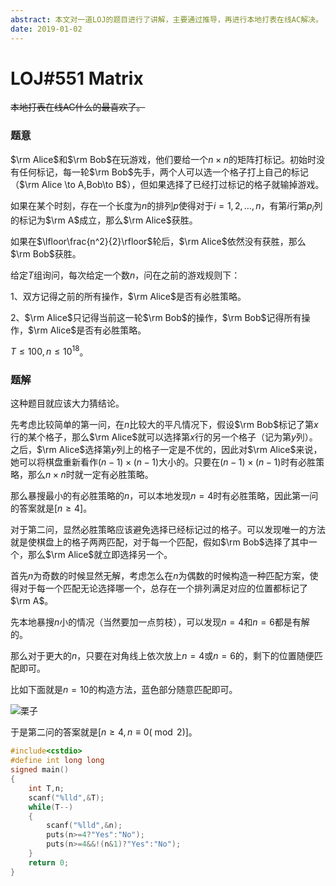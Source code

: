 ```yaml
---
abstract: 本文对一道LOJ的题目进行了讲解，主要通过推导，再进行本地打表在线AC解决。
date: 2019-01-02
---
```


# LOJ#551 Matrix

~~本地打表在线AC什么的最喜欢了。~~

### 题意

$\rm Alice$和$\rm Bob$在玩游戏，他们要给一个$n\times n$的矩阵打标记。初始时没有任何标记，每一轮$\rm Bob$先手，两个人可以选一个格子打上自己的标记（$\rm Alice \to A,Bob\to B$），但如果选择了已经打过标记的格子就输掉游戏。

如果在某个时刻，存在一个长度为$n$的排列$p$使得对于$i=1,2,\dots,n$，有第$i$行第$p_i$列的标记为$\rm A$成立，那么$\rm Alice$获胜。

如果在$\lfloor\frac{n^2}{2}\rfloor$轮后，$\rm Alice$依然没有获胜，那么$\rm Bob$获胜。

给定$T$组询问，每次给定一个数$n$，问在之前的游戏规则下：

$1$、双方记得之前的所有操作，$\rm Alice$是否有必胜策略。

$2$、$\rm Alice$只记得当前这一轮$\rm Bob$的操作，$\rm Bob$记得所有操作，$\rm Alice$是否有必胜策略。

$T\leq 100,n\leq 10^{18}$。

### 题解

这种题目就应该大力猜结论。

先考虑比较简单的第一问，在$n$比较大的平凡情况下，假设$\rm Bob$标记了第$x$行的某个格子，那么$\rm Alice$就可以选择第$x$行的另一个格子（记为第$y$列）。之后，$\rm Alice$选择第$y$列上的格子一定是不优的，因此对$\rm Alice$来说，她可以将棋盘重新看作$(n-1)\times (n-1)$大小的。只要在$(n-1)\times (n-1)$时有必胜策略，那么$n\times n$时就一定有必胜策略。

那么暴搜最小的有必胜策略的$n$，可以本地发现$n=4$时有必胜策略，因此第一问的答案就是$[n\geq 4]$。

对于第二问，显然必胜策略应该避免选择已经标记过的格子。可以发现唯一的方法就是使棋盘上的格子两两匹配，对于每一个匹配，假如$\rm Bob$选择了其中一个，那么$\rm Alice$就立即选择另一个。

首先$n$为奇数的时候显然无解，考虑怎么在$n$为偶数的时候构造一种匹配方案，使得对于每一个匹配无论选择哪一个，总存在一个排列满足对应的位置都标记了$\rm A$。

先本地暴搜$n$小的情况（当然要加一点剪枝），可以发现$n=4$和$n=6$都是有解的。

那么对于更大的$n$，只要在对角线上依次放上$n=4$或$n=6$的，剩下的位置随便匹配即可。

比如下面就是$n=10$的构造方法，蓝色部分随意匹配即可。

![栗子][1]

于是第二问的答案就是$[n\geq 4,n\equiv 0(\bmod 2)]$。

```cpp
#include<cstdio>
#define int long long
signed main()
{
	int T,n;
	scanf("%lld",&T);
	while(T--)
	{
		scanf("%lld",&n);
		puts(n>=4?"Yes":"No");
		puts(n>=4&&!(n&1)?"Yes":"No");
	}
	return 0;
}
```

[1]: https://s2.ax1x.com/2019/01/02/FIJ93Q.png